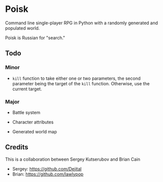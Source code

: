 Poisk
=====

Command line single-player RPG in Python with a randomly generated and populated world.

Poisk is Russian for "search."

Todo
----

### Minor

* `kill` function to take either one or two parameters, the second 
  parameter being the target of the `kill` function. Otherwise, use 
  the current target.

### Major

* Battle system

* Character attributes

* Generated world map

Credits
-------

This is a collaboration between Sergey Kutserubov and Brian Cain

* Sergey: https://github.com/Dejital
* Brian: https://github.com/lawlypop
